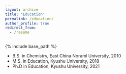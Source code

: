 ```yaml
---
layout: archive
title: "Education"
permalink: /education/
author_profile: true
redirect_from:
  - /resume
---
```


{% include base_path %}

* B.S. in Chemistry, East China Noraml University, 2010 
* M.S. in Education, Kyushu University, 2018 
* Ph.D in Education, Kyushu University, 2021 
